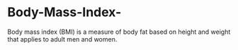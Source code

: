 # Body-Mass-Index-
Body mass index (BMI) is a measure of body fat based on height and weight that applies to adult men and women.
